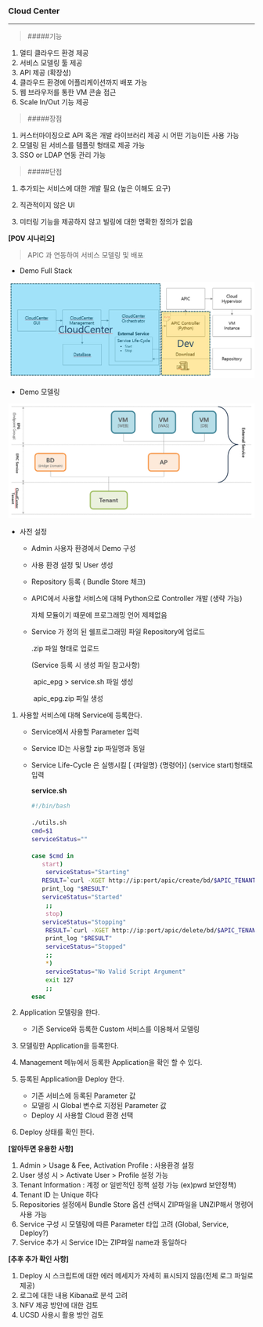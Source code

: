 ### Cloud Center

-----

> #####기능

1. 멀티 클라우드 환경 제공 
2. 서비스 모델링 툴 제공
3. API 제공 (확장성)
4. 클라우드 환경에 어플리케이션까지 배포 가능
5.  웹 브라우저를 통한 VM 콘솔 접근
6. Scale In/Out 기능 제공

> #####장점

1. 커스터마이징으로 API 혹은 개발 라이브러리 제공 시 어떤 기능이든 사용 가능
2. 모델링 된 서비스를 템플릿 형태로 제공 가능
3. SSO or LDAP 연동 관리 가능

> #####단점

1. 추가되는 서비스에 대한 개발 필요 (높은 이해도 요구)

2. 직관적이지 않은 UI 

3. 미터링 기능을 제공하지 않고 빌링에 대한 명확한 정의가 없음

    

**[POV 시나리오]**

> APIC 과 연동하여 서비스 모델링 및 배포 

- Demo Full Stack

![pov_concept](https://github.com/moonch0408/typora-image/blob/master/CloudCenter_pov_con.PNG?raw=true)

- Demo 모델링

![con_2](https://github.com/moonch0408/typora-image/blob/master/CloudCenter_pov_con2.PNG?raw=true)

- 사전 설정

  - Admin 사용자 환경에서 Demo 구성

  - 사용 환경 설정 및 User 생성

  - Repository 등록 ( Bundle Store 체크)

  - APIC에서 사용할 서비스에 대해 Python으로 Controller 개발 (생략 가능)

    자체 모듈이기 때문에 프로그래밍 언어 제제없음

  - Service 가 정의 된 쉘프로그래밍 파일 Repository에 업로드

    .zip 파일 형태로 업로드  

    (Service 등록 시 생성 파일 참고사항)   

    ​	apic_epg > service.sh 파일 생성

    ​	apic_epg.zip 파일 생성

1. 사용할 서비스에 대해 Service에 등록한다.

   - Service에서 사용할 Parameter 입력

   - Service ID는 사용할 zip 파일명과 동일

   - Service Life-Cycle 은 실행시킬 [ {파일명} {명령어}] (service start)형태로 입력

     **service.sh**

     ```sh
     #!/bin/bash
     
     ./utils.sh
     cmd=$1
     serviceStatus=""
     
     case $cmd in
     	start)
         serviceStatus="Starting"
     	RESULT=`curl -XGET http://ip:port/apic/create/bd/$APIC_TENANT/$APIC_BD`
     	print_log "$RESULT"
     	serviceStatus="Started"
         ;;
         stop)
     	serviceStatus="Stopping"
         RESULT=`curl -XGET http://ip:port/apic/delete/bd/$APIC_TENANT/$APIC_BD`
         print_log "$RESULT"
         serviceStatus="Stopped"
         ;;
         *)
         serviceStatus="No Valid Script Argument"
         exit 127
         ;;
     esac
     ```

2. Application 모델링을 한다.

   - 기존 Service와 등록한 Custom 서비스를 이용해서 모델링

3. 모델링한 Application을 등록한다.

4. Management 메뉴에서 등록한 Application을 확인 할 수 있다.

5. 등록된 Application을 Deploy 한다.

   - 기존 서비스에 등록된 Parameter 값
   - 모델링 시 Global 변수로 지정된 Parameter 값
   - Deploy 시 사용할 Cloud 환경 선택 

6. Deploy 상태를 확인 한다.

   

**[알아두면 유용한 사항]**

1. Admin > Usage & Fee, Activation Profile : 사용환경 설정
2. User 생성 시 > Activate User > Profile 설정 가능
3. Tenant Information : 계정 or 일반적인 정책 설정 가능 (ex)pwd 보안정책)
4. Tenant ID 는 Unique 하다
5. Repositories 설정에서 Bundle Store 옵션 선택시 ZIP파일을 UNZIP해서 명령어 사용 가능 
6. Service 구성 시 모델링에 따른 Parameter 타입 고려 (Global, Service, Deploy?)
7. Service 추가 시 Service ID는 ZIP파일 name과 동일하다 

**[추후 추가 확인 사항]**

1. Deploy 시 스크립트에 대한 에러 메세지가 자세히 표시되지 않음(전체 로그 파일로 제공)
2. 로그에 대한 내용 Kibana로 분석 고려
3. NFV 제공 방안에 대한 검토
4. UCSD 사용시 활용 방안 검토